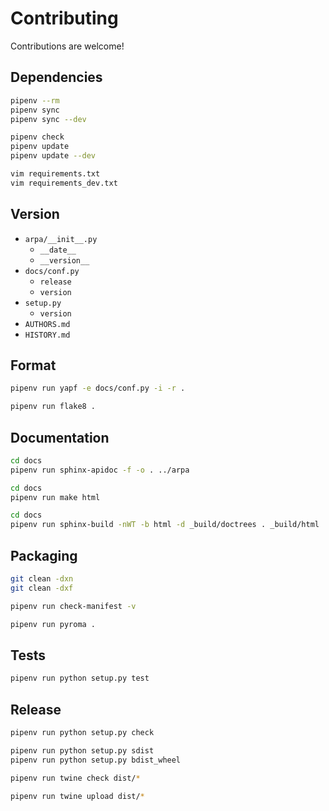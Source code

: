 Contributing
============

Contributions are welcome!

Dependencies
------------

```sh
pipenv --rm
pipenv sync
pipenv sync --dev

pipenv check
pipenv update
pipenv update --dev
```

```sh
vim requirements.txt
vim requirements_dev.txt
```

Version
-------

-   `arpa/__init__.py`
    -   `__date__`
    -   `__version__`
-   `docs/conf.py`
    -   `release`
    -   `version`
-   `setup.py`
    -   `version`
-   `AUTHORS.md`
-   `HISTORY.md`

Format
------

```sh
pipenv run yapf -e docs/conf.py -i -r .
```

```sh
pipenv run flake8 .
```

Documentation
-------------

```sh
cd docs
pipenv run sphinx-apidoc -f -o . ../arpa
```

```sh
cd docs
pipenv run make html
```

```sh
cd docs
pipenv run sphinx-build -nWT -b html -d _build/doctrees . _build/html
```

Packaging
---------

```sh
git clean -dxn
git clean -dxf
```

```sh
pipenv run check-manifest -v
```

```sh
pipenv run pyroma .
```

Tests
-----

```sh
pipenv run python setup.py test
```

Release
-------

```sh
pipenv run python setup.py check

pipenv run python setup.py sdist
pipenv run python setup.py bdist_wheel

pipenv run twine check dist/*

pipenv run twine upload dist/*
```
